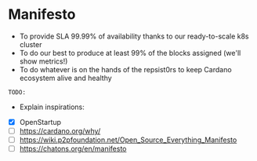 # Manifesto

* To provide SLA 99.99% of availability thanks to our ready-to-scale k8s cluster
* To do our best to produce at least 99% of the blocks assigned (we'll show metrics!)
* To do whatever is on the hands of the repsist0rs to keep Cardano ecosystem alive and healthy

`TODO:`
* Explain inspirations:
- [x] OpenStartup
- [ ] https://cardano.org/why/
- [ ] https://wiki.p2pfoundation.net/Open_Source_Everything_Manifesto
- [ ] https://chatons.org/en/manifesto
